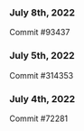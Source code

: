 ### July 8th, 2022

Commit #93437

### July 5th, 2022

Commit #314353


### July 4th, 2022

Commit #72281
